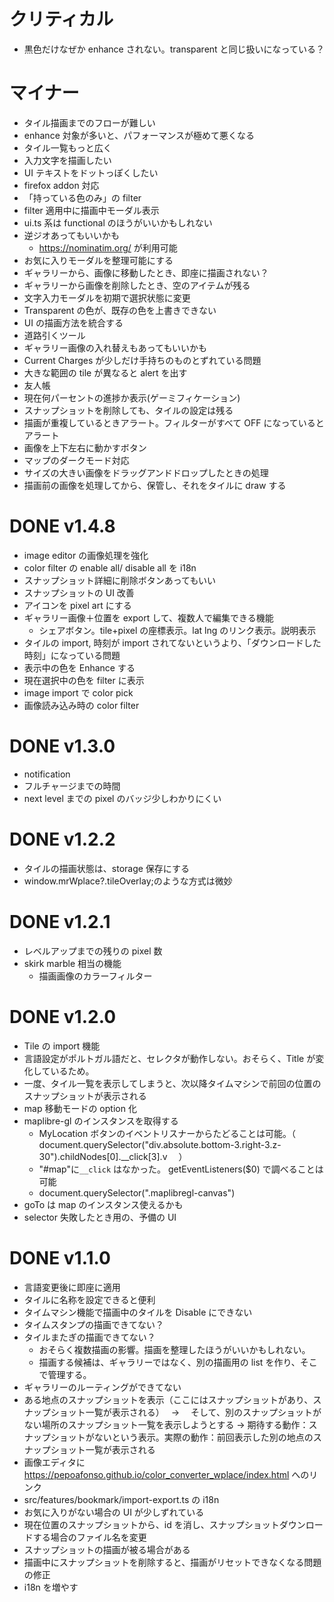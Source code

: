 # クリティカル

- 黒色だけなぜか enhance されない。transparent と同じ扱いになっている？

# マイナー

- タイル描画までのフローが難しい
- enhance 対象が多いと、パフォーマンスが極めて悪くなる
- タイル一覧もっと広く
- 入力文字を描画したい
- UI テキストをドットっぽくしたい
- firefox addon 対応
- 「持っている色のみ」の filter
- filter 適用中に描画中モーダル表示
- ui.ts 系は functional のほうがいいかもしれない
- 逆ジオあってもいいかも
  - https://nominatim.org/ が利用可能
- お気に入りモーダルを整理可能にする
- ギャラリーから、画像に移動したとき、即座に描画されない？
- ギャラリーから画像を削除したとき、空のアイテムが残る
- 文字入力モーダルを初期で選択状態に変更
- Transparent の色が、既存の色を上書きできない
- UI の描画方法を統合する
- 道路引くツール
- ギャラリー画像の入れ替えもあってもいいかも
- Current Charges が少しだけ手持ちのものとずれている問題
- 大きな範囲の tile が異なると alert を出す
- 友人帳
- 現在何パーセントの進捗か表示(ゲーミフィケーション)
- スナップショットを削除しても、タイルの設定は残る
- 描画が重複しているときアラート。フィルターがすべて OFF になっているとアラート
- 画像を上下左右に動かすボタン
- マップのダークモード対応
- サイズの大きい画像をドラッグアンドドロップしたときの処理
- 描画前の画像を処理してから、保管し、それをタイルに draw する

# DONE v1.4.8

- image editor の画像処理を強化
- color filter の enable all/ disable all を i18n
- スナップショット詳細に削除ボタンあってもいい
- スナップショットの UI 改善
- アイコンを pixel art にする
- ギャラリー画像＋位置を export して、複数人で編集できる機能
  - シェアボタン。tile+pixel の座標表示。lat lng のリンク表示。説明表示
- タイルの import, 時刻が import されてないというより、「ダウンロードした時刻」になっている問題
- 表示中の色を Enhance する
- 現在選択中の色を filter に表示
- image import で color pick
- 画像読み込み時の color filter

# DONE v1.3.0

- notification
- フルチャージまでの時間
- next level までの pixel のバッジ少しわかりにくい

# DONE v1.2.2

- タイルの描画状態は、storage 保存にする
- window.mrWplace?.tileOverlay;のような方式は微妙

# DONE v1.2.1

- レベルアップまでの残りの pixel 数
- skirk marble 相当の機能
  - 描画画像のカラーフィルター

# DONE v1.2.0

- Tile の import 機能
- 言語設定がポルトガル語だと、セレクタが動作しない。おそらく、Title が変化しているため。
- 一度、タイル一覧を表示してしまうと、次以降タイムマシンで前回の位置のスナップショットが表示される
- map 移動モードの option 化
- maplibre-gl のインスタンスを取得する
  - MyLocation ボタンのイベントリスナーからたどることは可能。（　 document.querySelector("div.absolute.bottom-3.right-3.z-30").childNodes[0].\_\_click[3].v 　）
  - "#map"に`__click` はなかった。 getEventListeners($0) で調べることは可能
  - document.querySelector(".maplibregl-canvas")
- goTo は map のインスタンス使えるかも
- selector 失敗したとき用の、予備の UI

# DONE v1.1.0

- 言語変更後に即座に適用
- タイルに名称を設定できると便利
- タイムマシン機能で描画中のタイルを Disable にできない
- タイムスタンプの描画できてない？
- タイルまたぎの描画できてない？
  - おそらく複数描画の影響。描画を整理したほうがいいかもしれない。
  - 描画する候補は、ギャラリーではなく、別の描画用の list を作り、そこで管理する。
- ギャラリーのルーティングができてない
- ある地点のスナップショットを表示（ここにはスナップショットがあり、スナップショット一覧が表示される）　 → 　そして、別のスナップショットがない場所のスナップショット一覧を表示しようとする → 期待する動作：スナップショットがないという表示。実際の動作：前回表示した別の地点のスナップショット一覧が表示される
- 画像エディタに https://pepoafonso.github.io/color_converter_wplace/index.html へのリンク
- src/features/bookmark/import-export.ts の i18n
- お気に入りがない場合の UI が少しずれている
- 現在位置のスナップショットから、id を消し、スナップショットダウンロードする場合のファイル名を変更
- スナップショットの描画が被る場合がある
- 描画中にスナップショットを削除すると、描画がリセットできなくなる問題の修正
- i18n を増やす
